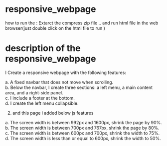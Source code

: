 # responsive_webpage
how to run the :
Extarct the compress zip file .. and run html file in the web browser(just double click on the html file to run )

# description of the responsive_webpage
I Create a responsive webpage with the following features:  

a. A fixed navbar that does not move when scrolling.  <br>
b. Below the navbar,  I create three sections: a left menu, a main content area, and a right-side panel.  <br>
c.  I include a footer at the bottom.  <br>
d. I create the left menu collapsible.  <br>

2. and this page i added below js features   <br>

a.  The screen width is between 992px and 1600px, shrink the page by 90%.  <br>
b.  The screen width is between 700px and 767px, shrink the page by 80%.   <br>
c.  The screen width is between 600px and 700px, shrink the width to 75%.   <br>
 d. The screen width is less than or equal to 600px, shrink the width to 50%. 

